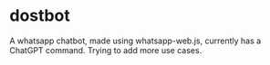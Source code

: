 # dostbot
A whatsapp chatbot, made using whatsapp-web.js, currently has a ChatGPT command. Trying to add more use cases.
